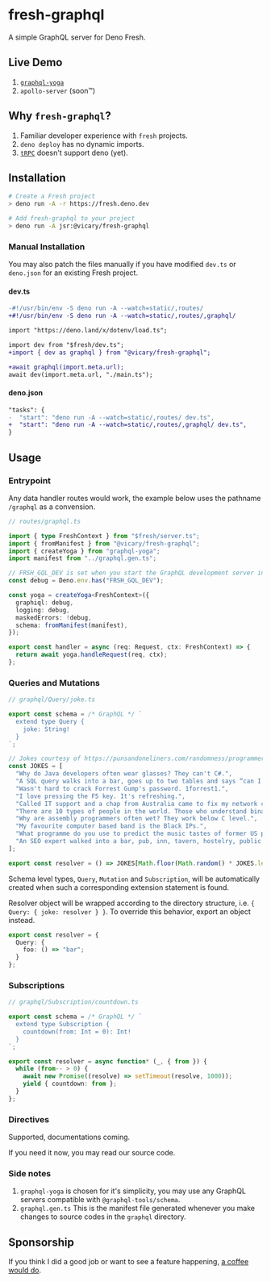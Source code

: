 # fresh-graphql

A simple GraphQL server for Deno Fresh.

## Live Demo

1. [`graphql-yoga`](https://fresh-graphql-yoga.deno.dev)
1. `apollo-server` (soon™)

## Why `fresh-graphql`?

1. Familiar developer experience with `fresh` projects.
1. `deno deploy` has no dynamic imports.
1. [`tRPC`](https://trpc.io) doesn't support deno (yet).

## Installation

```bash
# Create a Fresh project
> deno run -A -r https://fresh.deno.dev

# Add fresh-graphql to your project
> deno run -A jsr:@vicary/fresh-graphql
```

### Manual Installation

You may also patch the files manually if you have modified `dev.ts` or
`deno.json` for an existing Fresh project.

#### dev.ts

```diff
-#!/usr/bin/env -S deno run -A --watch=static/,routes/
+#!/usr/bin/env -S deno run -A --watch=static/,routes/,graphql/

import "https://deno.land/x/dotenv/load.ts";

import dev from "$fresh/dev.ts";
+import { dev as graphql } from "@vicary/fresh-graphql";

+await graphql(import.meta.url);
await dev(import.meta.url, "./main.ts");
```

#### deno.json

```diff
"tasks": {
-  "start": "deno run -A --watch=static/,routes/ dev.ts",
+  "start": "deno run -A --watch=static/,routes/,graphql/ dev.ts",
}
```

## Usage

### Entrypoint

Any data handler routes would work, the example below uses the pathname
`/graphql` as a convension.

```ts
// routes/graphql.ts

import { type FreshContext } from "$fresh/server.ts";
import { fromManifest } from "@vicary/fresh-graphql";
import { createYoga } from "graphql-yoga";
import manifest from "../graphql.gen.ts";

// FRSH_GQL_DEV is set when you start the GraphQL development server in dev.ts.
const debug = Deno.env.has("FRSH_GQL_DEV");

const yoga = createYoga<FreshContext>({
  graphiql: debug,
  logging: debug,
  maskedErrors: !debug,
  schema: fromManifest(manifest),
});

export const handler = async (req: Request, ctx: FreshContext) => {
  return await yoga.handleRequest(req, ctx);
};
```

### Queries and Mutations

```ts
// graphql/Query/joke.ts

export const schema = /* GraphQL */ `
  extend type Query {
    joke: String!
  }
`;

// Jokes courtesy of https://punsandoneliners.com/randomness/programmer-jokes/
const JOKES = [
  "Why do Java developers often wear glasses? They can't C#.",
  "A SQL query walks into a bar, goes up to two tables and says “can I join you?”",
  "Wasn't hard to crack Forrest Gump's password. 1forrest1.",
  "I love pressing the F5 key. It's refreshing.",
  "Called IT support and a chap from Australia came to fix my network connection.  I asked “Do you come from a LAN down under?”",
  "There are 10 types of people in the world. Those who understand binary and those who don't.",
  "Why are assembly programmers often wet? They work below C level.",
  "My favourite computer based band is the Black IPs.",
  "What programme do you use to predict the music tastes of former US presidential candidates? An Al Gore Rhythm.",
  "An SEO expert walked into a bar, pub, inn, tavern, hostelry, public house.",
];

export const resolver = () => JOKES[Math.floor(Math.random() * JOKES.length)];
```

Schema level types, `Query`, `Mutation` and `Subscription`, will be
automatically created when such a corresponding extension statement is found.

Resolver object will be wrapped according to the directory structure, i.e.
`{ Query: { joke: resolver } }`. To override this behavior, export an object
instead.

```ts
export const resolver = {
  Query: {
    foo: () => "bar";
  }
};
```

### Subscriptions

```ts
// graphql/Subscription/countdown.ts

export const schema = /* GraphQL */ `
  extend type Subscription {
    countdown(from: Int = 0): Int!
  }
`;

export const resolver = async function* (_, { from }) {
  while (from-- > 0) {
    await new Promise((resolve) => setTimeout(resolve, 1000));
    yield { countdown: from };
  }
};
```

### Directives

Supported, documentations coming.

If you need it now, you may read our source code.

### Side notes

1. `graphql-yoga` is chosen for it's simplicity, you may use any GraphQL servers
   compatible with `@graphql-tools/schema`.
1. `graphql.gen.ts` This is the manifest file generated whenever you make
   changes to source codes in the `graphql` directory.

## Sponsorship

If you think I did a good job or want to see a feature happening,
[a coffee would do](https://buymeacoffee.com/vicary).
